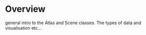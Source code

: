 # Overview

general intro to the Atlas and Scene classes. The types of data and visualisation etc...

